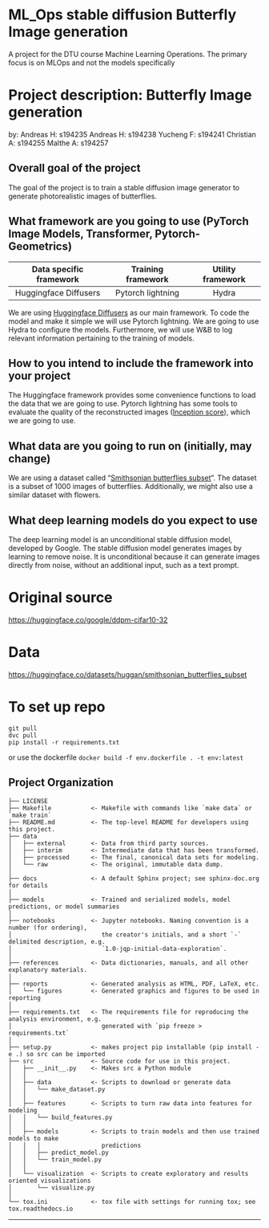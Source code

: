 ML_Ops stable diffusion Butterfly Image generation
==============================

A project for the DTU course Machine Learning Operations. The primary focus is on MLOps and not the models specifically

# Project description: Butterfly Image generation
by:
Andreas H: s194235
Andreas H: s194238
Yucheng F: s194241
Christian A: s194255
Malthe A: s194257

## Overall goal of the project
The goal of the project is to train a stable diffusion image generator to generate photorealistic images of butterflies.
## What framework are you going to use (PyTorch Image Models, Transformer, Pytorch-Geometrics)

|Data specific framework| Training framework |Utility framework|
|:----:|:----:|:----:|
|Huggingface Diffusers|Pytorch lightning|Hydra|

We are using [Huggingface Diffusers](https://github.com/huggingface/diffusers) as our main framework. To code the model and make it simple we will use Pytorch lightning. We are going to use Hydra to configure the models. Furthermore, we will use W&B to log relevant information pertaining to the training of models.
## How to you intend to include the framework into your project
The Huggingface framework provides some convenience functions to load the data that we are going to use.
Pytorch lightning has some tools to evaluate the quality of the reconstructed images ([Inception score](https://torchmetrics.readthedocs.io/en/stable/image/inception_score.html)), which we are going to use. 
## What data are you going to run on (initially, may change)
We are using a dataset called “[Smithsonian butterflies subset](https://huggingface.co/datasets/huggan/smithsonian_butterflies_subset)”. The dataset is a subset of 1000 images of butterflies. Additionally, we might also use a similar dataset with flowers.
## What deep learning models do you expect to use
The deep learning model is an unconditional stable diffusion model, developed by Google. The stable diffusion model generates images by learning to remove noise. It is unconditional because it can generate images directly from noise, without an additional input, such as a text prompt.


# Original source
https://huggingface.co/google/ddpm-cifar10-32

# Data
https://huggingface.co/datasets/huggan/smithsonian_butterflies_subset

# To set up repo
```
git pull
dvc pull
pip install -r requirements.txt
```
or use the dockerfile
```docker build -f env.dockerfile . -t env:latest```





Project Organization
------------

    ├── LICENSE
    ├── Makefile           <- Makefile with commands like `make data` or `make train`
    ├── README.md          <- The top-level README for developers using this project.
    ├── data
    │   ├── external       <- Data from third party sources.
    │   ├── interim        <- Intermediate data that has been transformed.
    │   ├── processed      <- The final, canonical data sets for modeling.
    │   └── raw            <- The original, immutable data dump.
    │
    ├── docs               <- A default Sphinx project; see sphinx-doc.org for details
    │
    ├── models             <- Trained and serialized models, model predictions, or model summaries
    │
    ├── notebooks          <- Jupyter notebooks. Naming convention is a number (for ordering),
    │                         the creator's initials, and a short `-` delimited description, e.g.
    │                         `1.0-jqp-initial-data-exploration`.
    │
    ├── references         <- Data dictionaries, manuals, and all other explanatory materials.
    │
    ├── reports            <- Generated analysis as HTML, PDF, LaTeX, etc.
    │   └── figures        <- Generated graphics and figures to be used in reporting
    │
    ├── requirements.txt   <- The requirements file for reproducing the analysis environment, e.g.
    │                         generated with `pip freeze > requirements.txt`
    │
    ├── setup.py           <- makes project pip installable (pip install -e .) so src can be imported
    ├── src                <- Source code for use in this project.
    │   ├── __init__.py    <- Makes src a Python module
    │   │
    │   ├── data           <- Scripts to download or generate data
    │   │   └── make_dataset.py
    │   │
    │   ├── features       <- Scripts to turn raw data into features for modeling
    │   │   └── build_features.py
    │   │
    │   ├── models         <- Scripts to train models and then use trained models to make
    │   │   │                 predictions
    │   │   ├── predict_model.py
    │   │   └── train_model.py
    │   │
    │   └── visualization  <- Scripts to create exploratory and results oriented visualizations
    │       └── visualize.py
    │
    └── tox.ini            <- tox file with settings for running tox; see tox.readthedocs.io


--------

